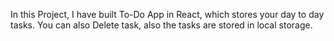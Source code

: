 In this Project, I have built To-Do App in React, which stores your day to day tasks. You can also Delete task, also the tasks are stored in local storage.  
